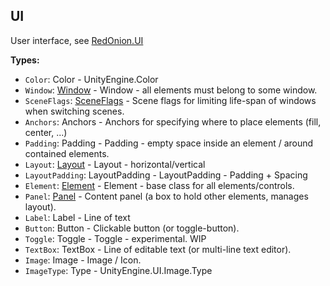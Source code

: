 ## UI

User interface, see [RedOnion.UI](../../RedOnion.UI/README.md)


**Types:**
- `Color`: Color - UnityEngine.Color
- `Window`: [Window](../../RedOnion.UI/Window.md) - Window - all elements must belong to some window.
- `SceneFlags`: [SceneFlags](../../RedOnion.UI/SceneFlags.md) - Scene flags for limiting life-span of windows when switching scenes.
- `Anchors`: Anchors - Anchors for specifying where to place elements (fill, center, ...)
- `Padding`: Padding - Padding - empty space inside an element / around contained elements.
- `Layout`: [Layout](../../RedOnion.UI/Layout.md) - Layout - horizontal/vertical
- `LayoutPadding`: LayoutPadding - LayoutPadding - Padding + Spacing
- `Element`: [Element](../../RedOnion.UI/Element.md) - Element - base class for all elements/controls.
- `Panel`: [Panel](../../RedOnion.UI/Panel.md) - Content panel (a box to hold other elements, manages layout).
- `Label`: Label - Line of text
- `Button`: Button - Clickable button (or toggle-button).
- `Toggle`: Toggle - Toggle - experimental. WIP
- `TextBox`: TextBox - Line of editable text (or multi-line text editor).
- `Image`: Image - Image / Icon.
- `ImageType`: Type - UnityEngine.UI.Image.Type
